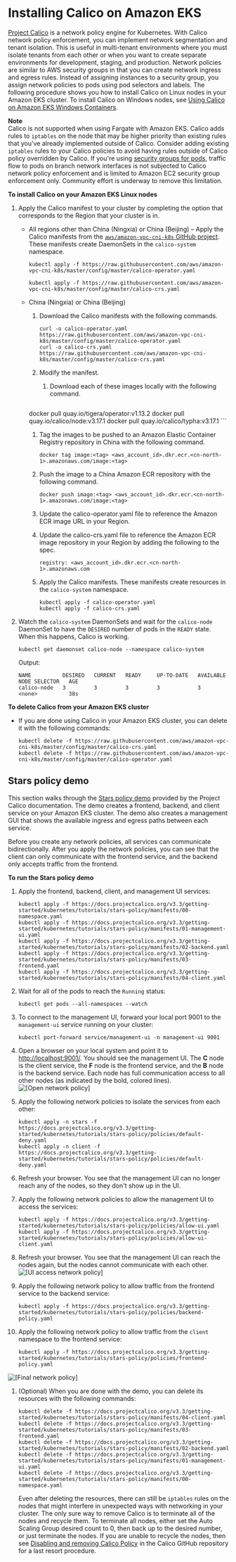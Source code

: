 # Installing Calico on Amazon EKS<a name="calico"></a>

[Project Calico](https://www.projectcalico.org/) is a network policy engine for Kubernetes\. With Calico network policy enforcement, you can implement network segmentation and tenant isolation\. This is useful in multi\-tenant environments where you must isolate tenants from each other or when you want to create separate environments for development, staging, and production\. Network policies are similar to AWS security groups in that you can create network ingress and egress rules\. Instead of assigning instances to a security group, you assign network policies to pods using pod selectors and labels\. The following procedure shows you how to install Calico on Linux nodes in your Amazon EKS cluster\. To install Calico on Windows nodes, see [Using Calico on Amazon EKS Windows Containers](http://aws.amazon.com/blogs/containers/open-source-calico-for-windows-containers-on-amazon-eks/)\.

**Note**  
Calico is not supported when using Fargate with Amazon EKS\.
Calico adds rules to `iptables` on the node that may be higher priority than existing rules that you've already implemented outside of Calico\. Consider adding existing `iptables` rules to your Calico policies to avoid having rules outside of Calico policy overridden by Calico\.
If you're using [security groups for pods](security-groups-for-pods.md), traffic flow to pods on branch network interfaces is not subjected to Calico network policy enforcement and is limited to Amazon EC2 security group enforcement only\. Community effort is underway to remove this limitation\.

**To install Calico on your Amazon EKS Linux nodes**

1. Apply the Calico manifest to your cluster by completing the option that corresponds to the Region that your cluster is in\.
   + All regions other than China \(Ningxia\) or China \(Beijing\) – Apply the Calico manifests from the [`aws/amazon-vpc-cni-k8s` GitHub project](https://github.com/aws/amazon-vpc-cni-k8s)\. These manifests create DaemonSets in the `calico-system` namespace\.

     ```
     kubectl apply -f https://raw.githubusercontent.com/aws/amazon-vpc-cni-k8s/master/config/master/calico-operator.yaml
     ```

     ```
     kubectl apply -f https://raw.githubusercontent.com/aws/amazon-vpc-cni-k8s/master/config/master/calico-crs.yaml
     ```

   + China \(Ningxia\) or China \(Beijing\) 

     1. Download the Calico manifests with the following commands\.

        ```
        curl -o calico-operator.yaml https://raw.githubusercontent.com/aws/amazon-vpc-cni-k8s/master/config/master/calico-operator.yaml
        curl -o calico-crs.yaml https://raw.githubusercontent.com/aws/amazon-vpc-cni-k8s/master/config/master/calico-crs.yaml
        ```

     1. Modify the manifest\.

        1. Download each of these images locally with the following command\.

           ```
	   docker pull quay.io/tigera/operator:v1.13.2
           docker pull quay.io/calico/node:v3.17.1
           docker pull quay.io/calico/typha:v3.17.1
           ```

        1. Tag the images to be pushed to an Amazon Elastic Container Registry repository in China with the following command\.

           ```
           docker tag image:<tag> <aws_account_id>.dkr.ecr.<cn-north-1>.amazonaws.com/image:<tag>
           ```

        1. Push the image to a China Amazon ECR repository with the following command\.

           ```
           docker push image:<tag> <aws_account_id>.dkr.ecr.<cn-north-1>.amazonaws.com/image:<tag>
           ```

        1. Update the calico-operator.yaml file to reference the Amazon ECR image URL in your Region\.

        1. Update the calico-crs.yaml file to reference the Amazon ECR image repository in your Region by adding the following to the spec\.

           ```
           registry: <aws_account_id>.dkr.ecr.<cn-north-1>.amazonaws.com
           ```

     1. Apply the Calico manifests\. These manifests create resources in the `calico-system` namespace\.

        ```
        kubectl apply -f calico-operator.yaml 
        kubectl apply -f calico-crs.yaml 
        ```

1. Watch the `calico-system` DaemonSets and wait for the `calico-node` DaemonSet to have the `DESIRED` number of pods in the `READY` state\. When this happens, Calico is working\.

   ```
   kubectl get daemonset calico-node --namespace calico-system
   ```

   Output:

   ```
   NAME          DESIRED   CURRENT   READY     UP-TO-DATE   AVAILABLE   NODE SELECTOR   AGE
   calico-node   3         3         3         3            3           <none>          38s
   ```

**To delete Calico from your Amazon EKS cluster**
+ If you are done using Calico in your Amazon EKS cluster, you can delete it with the following commands:

  ```
  kubectl delete -f https://raw.githubusercontent.com/aws/amazon-vpc-cni-k8s/master/config/master/calico-crs.yaml
  kubectl delete -f https://raw.githubusercontent.com/aws/amazon-vpc-cni-k8s/master/config/master/calico-operator.yaml
  ```

## Stars policy demo<a name="calico-stars-demo"></a>

This section walks through the [Stars policy demo](https://docs.projectcalico.org/v3.1/getting-started/kubernetes/tutorials/stars-policy/) provided by the Project Calico documentation\. The demo creates a frontend, backend, and client service on your Amazon EKS cluster\. The demo also creates a management GUI that shows the available ingress and egress paths between each service\. 

Before you create any network policies, all services can communicate bidirectionally\. After you apply the network policies, you can see that the client can only communicate with the frontend service, and the backend only accepts traffic from the frontend\.

**To run the Stars policy demo**

1. Apply the frontend, backend, client, and management UI services:

   ```
   kubectl apply -f https://docs.projectcalico.org/v3.3/getting-started/kubernetes/tutorials/stars-policy/manifests/00-namespace.yaml
   kubectl apply -f https://docs.projectcalico.org/v3.3/getting-started/kubernetes/tutorials/stars-policy/manifests/01-management-ui.yaml
   kubectl apply -f https://docs.projectcalico.org/v3.3/getting-started/kubernetes/tutorials/stars-policy/manifests/02-backend.yaml
   kubectl apply -f https://docs.projectcalico.org/v3.3/getting-started/kubernetes/tutorials/stars-policy/manifests/03-frontend.yaml
   kubectl apply -f https://docs.projectcalico.org/v3.3/getting-started/kubernetes/tutorials/stars-policy/manifests/04-client.yaml
   ```

1. Wait for all of the pods to reach the `Running` status:

   ```
   kubectl get pods --all-namespaces --watch
   ```

1. To connect to the management UI, forward your local port 9001 to the `management-ui` service running on your cluster:

   ```
   kubectl port-forward service/management-ui -n management-ui 9001
   ```

1. Open a browser on your local system and point it to [http://localhost:9001/](http://localhost:9001/)\. You should see the management UI\. The **C** node is the client service, the **F** node is the frontend service, and the **B** node is the backend service\. Each node has full communication access to all other nodes \(as indicated by the bold, colored lines\)\.  
![\[Open network policy\]](http://docs.aws.amazon.com/eks/latest/userguide/images/stars-default.png)

1. Apply the following network policies to isolate the services from each other:

   ```
   kubectl apply -n stars -f https://docs.projectcalico.org/v3.3/getting-started/kubernetes/tutorials/stars-policy/policies/default-deny.yaml
   kubectl apply -n client -f https://docs.projectcalico.org/v3.3/getting-started/kubernetes/tutorials/stars-policy/policies/default-deny.yaml
   ```

1. Refresh your browser\. You see that the management UI can no longer reach any of the nodes, so they don't show up in the UI\.

1. Apply the following network policies to allow the management UI to access the services:

   ```
   kubectl apply -f https://docs.projectcalico.org/v3.3/getting-started/kubernetes/tutorials/stars-policy/policies/allow-ui.yaml
   kubectl apply -f https://docs.projectcalico.org/v3.3/getting-started/kubernetes/tutorials/stars-policy/policies/allow-ui-client.yaml
   ```

1. Refresh your browser\. You see that the management UI can reach the nodes again, but the nodes cannot communicate with each other\.  
![\[UI access network policy\]](http://docs.aws.amazon.com/eks/latest/userguide/images/stars-no-traffic.png)

1. Apply the following network policy to allow traffic from the frontend service to the backend service:

   ```
   kubectl apply -f https://docs.projectcalico.org/v3.3/getting-started/kubernetes/tutorials/stars-policy/policies/backend-policy.yaml
   ```

1. Apply the following network policy to allow traffic from the `client` namespace to the frontend service:

   ```
   kubectl apply -f https://docs.projectcalico.org/v3.3/getting-started/kubernetes/tutorials/stars-policy/policies/frontend-policy.yaml
   ```  
![\[Final network policy\]](http://docs.aws.amazon.com/eks/latest/userguide/images/stars-final.png)

1. \(Optional\) When you are done with the demo, you can delete its resources with the following commands:

   ```
   kubectl delete -f https://docs.projectcalico.org/v3.3/getting-started/kubernetes/tutorials/stars-policy/manifests/04-client.yaml
   kubectl delete -f https://docs.projectcalico.org/v3.3/getting-started/kubernetes/tutorials/stars-policy/manifests/03-frontend.yaml
   kubectl delete -f https://docs.projectcalico.org/v3.3/getting-started/kubernetes/tutorials/stars-policy/manifests/02-backend.yaml
   kubectl delete -f https://docs.projectcalico.org/v3.3/getting-started/kubernetes/tutorials/stars-policy/manifests/01-management-ui.yaml
   kubectl delete -f https://docs.projectcalico.org/v3.3/getting-started/kubernetes/tutorials/stars-policy/manifests/00-namespace.yaml
   ```

   Even after deleting the resources, there can still be `iptables` rules on the nodes that might interfere in unexpected ways with networking in your cluster\. The only sure way to remove Calico is to terminate all of the nodes and recycle them\. To terminate all nodes, either set the Auto Scaling Group desired count to 0, then back up to the desired number, or just terminate the nodes\. If you are unable to recycle the nodes, then see [Disabling and removing Calico Policy](https://github.com/projectcalico/calico/blob/master/hack/remove-calico-policy/remove-policy.md) in the Calico GitHub repository for a last resort procedure\.
